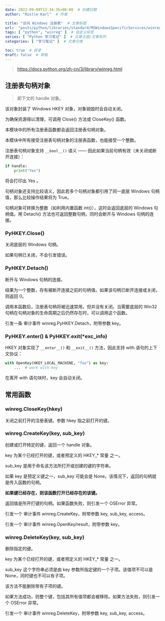 ```yaml
---
date: 2022-09-09T13:34:35+08:00  # 创建日期
author: "Rustle Karl"  # 作者

title: "访问 Windows 注册表"  # 文章标题
url:  "posts/python/libraries/standard/MSWindowsSpecificServices/winreg"  # 设置网页永久链接
tags: [ "python", "winreg" ]  # 自定义标签
series: [ "Python 学习笔记" ]  # 文章主题/文章系列
categories: [ "学习笔记" ]  # 文章分类

toc: true  # 目录
draft: false  # 草稿
---
```


> https://docs.python.org/zh-cn/3/library/winreg.html

## 注册表句柄对象

> 即下文的 handle 对象。

该对象封装了 Windows HKEY 对象，对象销毁时会自动关闭。

为确保资源得以清理，可调用 Close() 方法或 CloseKey() 函数。

本模块中的所有注册表函数都会返回注册表句柄对象。

本模块中所有接受注册表句柄对象的注册表函数，也能接受一个整数。

注册表句柄对象支持 `__bool__()` 语义 —— 因此如果当前句柄有效（未关闭或断开连接）：

```python
if handle:
    print("Yes")
```

将会打印出 Yes 。

句柄对象还支持比较语义，因此若多个句柄对象都引用了同一底层 Windows 句柄值，那么比较操作结果将为 True。

句柄对象可转换为整数（如利用内置函数 int()），这时会返回底层的 Windows 句柄值。用 Detach() 方法也可返回整数句柄，同时会断开与 Windows 句柄的连接。

### PyHKEY.Close()

关闭底层的 Windows 句柄。

如果句柄已关闭，不会引发错误。

### PyHKEY.Detach()

断开与 Windows 句柄的连接。

结果为一个整数，存有被断开连接之前的句柄值。如果该句柄已断开连接或关闭，则返回 0。

调用本函数后，注册表句柄将被迅速禁用，但并没有关闭。当需要底层的 Win32 句柄在句柄对象的生命周期之后仍然存在时，可以调用这个函数。

引发一条 审计事件 winreg.PyHKEY.Detach，附带参数 key。

### PyHKEY.__enter__() & PyHKEY.__exit__(*exc_info)

HKEY 对象实现了 `__enter__()` 和 `__exit__()` 方法，因此支持 with 语句的上下文协议：

```python
with OpenKey(HKEY_LOCAL_MACHINE, "foo") as key:
    ...  # work with key
```

在离开 with 语句块时，key 会自动关闭。

## 常用函数

### winreg.CloseKey(hkey)

关闭之前打开的注册表键。参数 hkey 指之前打开的键。

### winreg.CreateKey(key, sub_key)

创建或打开特定的键，返回一个 handle 对象。

key 为某个已经打开的键，或者预定义的 HKEY_* 常量 之一。

sub_key 是用于命名该方法所打开或创建的键的字符串。

如果 key 是预定义键之一，sub_key 可能会是 None。该情况下，返回的句柄就是传入函数的句柄。

**如果键已经存在，则该函数打开已经存在的该键。**

返回值是所开打键的句柄。如果函数失败，则引发一个 OSError 异常。

引发一个 审计事件 winreg.CreateKey，附带参数 key, sub_key, access。

引发一个 审计事件 winreg.OpenKey/result，附带参数 key。

### winreg.DeleteKey(key, sub_key)

删除指定的键。

key 为某个已经打开的键，或者预定义的 HKEY_* 常量 之一。

sub_key 这个字符串必须是由 key 参数所指定键的一个子项。该值项不可以是 None，同时键也不可以有子项。

该方法不能删除带有子项的键。

如果方法成功，则整个键，包括其所有值项都会被移除。如果方法失败，则引发一个 OSError 异常。

引发一个 审计事件 winreg.DeleteKey，附带参数 key, sub_key, access。

```python

```
